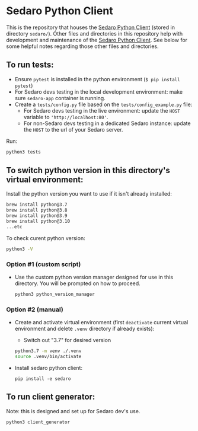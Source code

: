 # Sedaro Python Client

This is the repository that houses the [Sedaro Python Client](https://github.com/sedaro/sedaro-python/tree/main/sedaro) (stored in directory `sedaro/`). Other files and directories in this repository help with development and maintenance of the [Sedaro Python Client](https://github.com/sedaro/sedaro-python/tree/main/sedaro). See below for some helpful notes regarding those other files and directories.

## To run tests:

- Ensure `pytest` is installed in the python environment (`$ pip install pytest`)
- For Sedaro devs testing in the local development environment: make sure `sedaro-app` container is running.
- Create a `tests/config.py` file based on the `tests/config_example.py` file:
  - For Sedaro devs testing in the live environment: update the `HOST` variable to `'http://localhost:80'`.
  - For non-Sedaro devs testing in a dedicated Sedaro instance: update the `HOST` to the url of your Sedaro server.

Run:

```zsh
python3 tests
```

## To switch python version in this directory's virtual environment:

Install the python version you want to use if it isn't already installed:

```zsh
brew install python@3.7
brew install python@3.8
brew install python@3.9
brew install python@3.10
...etc
```

To check curent python version:

```zsh
python3 -V
```

### Option #1 (custom script)

- Use the custom python version manager designed for use in this directory. You will be prompted on how to proceed.

  ```zsh
  python3 python_version_manager
  ```

### Option #2 (manual)

- Create and activate virtual environment (first `deactivate` current virtual environment and delete `.venv` directory if already exists):

  - Switch out "3.7" for desired version
  ```zsh
  python3.7 -m venv ./.venv
  source .venv/bin/activate
  ```

- Install sedaro python client:

  ```
  pip install -e sedaro
  ```

## To run client generator:

Note: this is designed and set up for Sedaro dev's use.

```zsh
python3 client_generator
```
